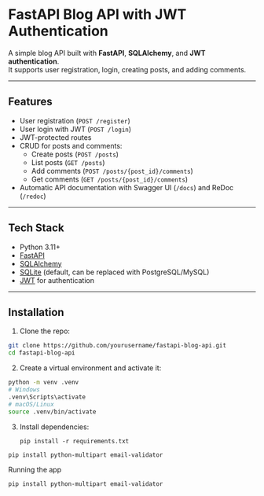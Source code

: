 # FastAPI Blog API with JWT Authentication

A simple blog API built with **FastAPI**, **SQLAlchemy**, and **JWT authentication**.  
It supports user registration, login, creating posts, and adding comments.  

---

## Features

- User registration (`POST /register`)  
- User login with JWT (`POST /login`)  
- JWT-protected routes  
- CRUD for posts and comments:
  - Create posts (`POST /posts`)
  - List posts (`GET /posts`)
  - Add comments (`POST /posts/{post_id}/comments`)
  - Get comments (`GET /posts/{post_id}/comments`)  
- Automatic API documentation with Swagger UI (`/docs`) and ReDoc (`/redoc`)  

---

## Tech Stack

- Python 3.11+  
- [FastAPI](https://fastapi.tiangolo.com/)  
- [SQLAlchemy](https://www.sqlalchemy.org/)  
- [SQLite](https://www.sqlite.org/) (default, can be replaced with PostgreSQL/MySQL)  
- [JWT](https://jwt.io/) for authentication  

---

## Installation

1. Clone the repo:

```bash
git clone https://github.com/yourusername/fastapi-blog-api.git
cd fastapi-blog-api
```
2. Create a virtual environment and activate it:
```bash
python -m venv .venv
# Windows
.venv\Scripts\activate
# macOS/Linux
source .venv/bin/activate
```

3. Install dependencies:
   ```
   pip install -r requirements.txt
```
pip install python-multipart email-validator
```

Running the app
```
pip install python-multipart email-validator
```
